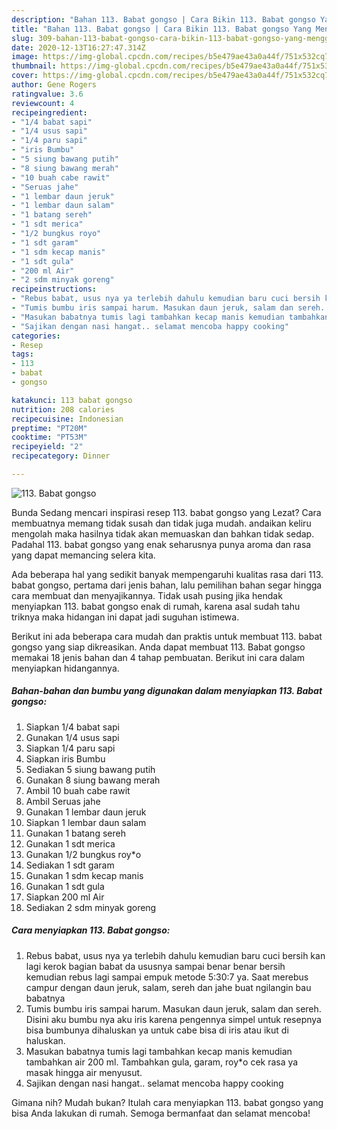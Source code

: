 ```yaml
---
description: "Bahan 113. Babat gongso | Cara Bikin 113. Babat gongso Yang Menggugah Selera"
title: "Bahan 113. Babat gongso | Cara Bikin 113. Babat gongso Yang Menggugah Selera"
slug: 309-bahan-113-babat-gongso-cara-bikin-113-babat-gongso-yang-menggugah-selera
date: 2020-12-13T16:27:47.314Z
image: https://img-global.cpcdn.com/recipes/b5e479ae43a0a44f/751x532cq70/113-babat-gongso-foto-resep-utama.jpg
thumbnail: https://img-global.cpcdn.com/recipes/b5e479ae43a0a44f/751x532cq70/113-babat-gongso-foto-resep-utama.jpg
cover: https://img-global.cpcdn.com/recipes/b5e479ae43a0a44f/751x532cq70/113-babat-gongso-foto-resep-utama.jpg
author: Gene Rogers
ratingvalue: 3.6
reviewcount: 4
recipeingredient:
- "1/4 babat sapi"
- "1/4 usus sapi"
- "1/4 paru sapi"
- "iris Bumbu"
- "5 siung bawang putih"
- "8 siung bawang merah"
- "10 buah cabe rawit"
- "Seruas jahe"
- "1 lembar daun jeruk"
- "1 lembar daun salam"
- "1 batang sereh"
- "1 sdt merica"
- "1/2 bungkus royo"
- "1 sdt garam"
- "1 sdm kecap manis"
- "1 sdt gula"
- "200 ml Air"
- "2 sdm minyak goreng"
recipeinstructions:
- "Rebus babat, usus nya ya terlebih dahulu kemudian baru cuci bersih kan lagi kerok bagian babat da ususnya sampai benar benar bersih kemudian rebus lagi sampai empuk metode 5:30:7 ya. Saat merebus campur dengan daun jeruk, salam, sereh dan jahe buat ngilangin bau babatnya"
- "Tumis bumbu iris sampai harum. Masukan daun jeruk, salam dan sereh. Disini aku bumbu nya aku iris karena pengennya simpel untuk resepnya bisa bumbunya dihaluskan ya untuk cabe bisa di iris atau ikut di haluskan."
- "Masukan babatnya tumis lagi tambahkan kecap manis kemudian tambahkan air 200 ml. Tambahkan gula, garam, roy*o cek rasa ya masak hingga air menyusut."
- "Sajikan dengan nasi hangat.. selamat mencoba happy cooking"
categories:
- Resep
tags:
- 113
- babat
- gongso

katakunci: 113 babat gongso 
nutrition: 208 calories
recipecuisine: Indonesian
preptime: "PT20M"
cooktime: "PT53M"
recipeyield: "2"
recipecategory: Dinner

---
```



![113. Babat gongso](https://img-global.cpcdn.com/recipes/b5e479ae43a0a44f/751x532cq70/113-babat-gongso-foto-resep-utama.jpg)

Bunda Sedang mencari inspirasi resep 113. babat gongso yang Lezat? Cara membuatnya memang tidak susah dan tidak juga mudah. andaikan keliru mengolah maka hasilnya tidak akan memuaskan dan bahkan tidak sedap. Padahal 113. babat gongso yang enak seharusnya punya aroma dan rasa yang dapat memancing selera kita.



Ada beberapa hal yang sedikit banyak mempengaruhi kualitas rasa dari 113. babat gongso, pertama dari jenis bahan, lalu pemilihan bahan segar hingga cara membuat dan menyajikannya. Tidak usah pusing jika hendak menyiapkan 113. babat gongso enak di rumah, karena asal sudah tahu triknya maka hidangan ini dapat jadi suguhan istimewa.


Berikut ini ada beberapa cara mudah dan praktis untuk membuat 113. babat gongso yang siap dikreasikan. Anda dapat membuat 113. Babat gongso memakai 18 jenis bahan dan 4 tahap pembuatan. Berikut ini cara dalam menyiapkan hidangannya.

<!--inarticleads1-->

##### Bahan-bahan dan bumbu yang digunakan dalam menyiapkan 113. Babat gongso:

1. Siapkan 1/4 babat sapi
1. Gunakan 1/4 usus sapi
1. Siapkan 1/4 paru sapi
1. Siapkan iris Bumbu
1. Sediakan 5 siung bawang putih
1. Gunakan 8 siung bawang merah
1. Ambil 10 buah cabe rawit
1. Ambil Seruas jahe
1. Gunakan 1 lembar daun jeruk
1. Siapkan 1 lembar daun salam
1. Gunakan 1 batang sereh
1. Gunakan 1 sdt merica
1. Gunakan 1/2 bungkus roy*o
1. Sediakan 1 sdt garam
1. Gunakan 1 sdm kecap manis
1. Gunakan 1 sdt gula
1. Siapkan 200 ml Air
1. Sediakan 2 sdm minyak goreng




<!--inarticleads2-->

##### Cara menyiapkan 113. Babat gongso:

1. Rebus babat, usus nya ya terlebih dahulu kemudian baru cuci bersih kan lagi kerok bagian babat da ususnya sampai benar benar bersih kemudian rebus lagi sampai empuk metode 5:30:7 ya. Saat merebus campur dengan daun jeruk, salam, sereh dan jahe buat ngilangin bau babatnya
1. Tumis bumbu iris sampai harum. Masukan daun jeruk, salam dan sereh. Disini aku bumbu nya aku iris karena pengennya simpel untuk resepnya bisa bumbunya dihaluskan ya untuk cabe bisa di iris atau ikut di haluskan.
1. Masukan babatnya tumis lagi tambahkan kecap manis kemudian tambahkan air 200 ml. Tambahkan gula, garam, roy*o cek rasa ya masak hingga air menyusut.
1. Sajikan dengan nasi hangat.. selamat mencoba happy cooking




Gimana nih? Mudah bukan? Itulah cara menyiapkan 113. babat gongso yang bisa Anda lakukan di rumah. Semoga bermanfaat dan selamat mencoba!
